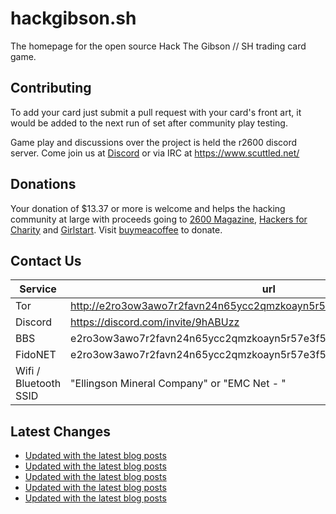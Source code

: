 # hackgibson.sh
The homepage for the open source Hack The Gibson // SH trading card game.


## Contributing

To add your card just submit a pull request with your card's front art, it would be added to the next run of set after community play testing.

Game play and discussions over the project is held the r2600 discord server. Come join us at [Discord](https://discord.com/invite/9hABUzz) or via IRC at https://www.scuttled.net/


## Donations

Your donation of $13.37 or more is welcome and helps the hacking community at large with proceeds going to [2600 Magazine](https://2600.com/), [Hackers for Charity](https://hackersforcharity.org) and [Girlstart](https://girlstart.org).  Visit [buymeacoffee](https://www.buymeacoffee.com/hackgibson.sh) to donate.


## Contact Us

Service | url
-|-
Tor | http://e2ro3ow3awo7r2favn24n65ycc2qmzkoayn5r57e3f56nvjwdcgg32ad.onion
Discord | https://discord.com/invite/9hABUzz
BBS | e2ro3ow3awo7r2favn24n65ycc2qmzkoayn5r57e3f56nvjwdcgg32ad.onion:23
FidoNET | e2ro3ow3awo7r2favn24n65ycc2qmzkoayn5r57e3f56nvjwdcgg32ad.onion:24554
Wifi / Bluetooth SSID | "Ellingson Mineral Company" or "EMC Net - <fidonet address>"

## Latest Changes
<!-- BLOG-POST-LIST:START -->
- [Updated with the latest blog posts](https://github.com/DFW2600/hackgibson.sh/commit/5543aa24879478b9792275b68a18f0f6b03f06d8)
- [Updated with the latest blog posts](https://github.com/DFW2600/hackgibson.sh/commit/f634d5afeacc59061d0ba74986bcb94c5b29ba8e)
- [Updated with the latest blog posts](https://github.com/DFW2600/hackgibson.sh/commit/a87c71cfc8ee176064ab5e4a089d4e129ad8f49b)
- [Updated with the latest blog posts](https://github.com/DFW2600/hackgibson.sh/commit/4e0a4695ba4e6fe35006664474ad44ab98bc3b40)
- [Updated with the latest blog posts](https://github.com/DFW2600/hackgibson.sh/commit/482bacb8e4c20e0a469b206283ab070bbb67d79c)
<!-- BLOG-POST-LIST:END -->
